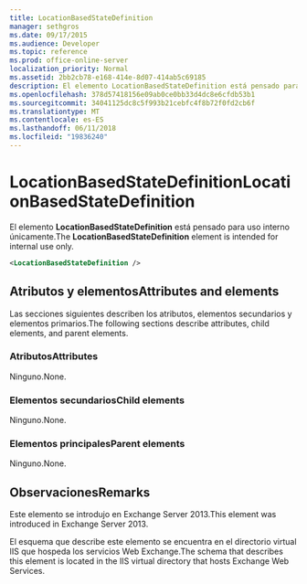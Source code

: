 ```yaml
---
title: LocationBasedStateDefinition
manager: sethgros
ms.date: 09/17/2015
ms.audience: Developer
ms.topic: reference
ms.prod: office-online-server
localization_priority: Normal
ms.assetid: 2bb2cb78-e168-414e-8d07-414ab5c69185
description: El elemento LocationBasedStateDefinition está pensado para uso interno únicamente.
ms.openlocfilehash: 378d57418156e09ab0ce0bb33d4dc8e6cfdb53b1
ms.sourcegitcommit: 34041125dc8c5f993b21cebfc4f8b72f0fd2cb6f
ms.translationtype: MT
ms.contentlocale: es-ES
ms.lasthandoff: 06/11/2018
ms.locfileid: "19836240"
---
```

# <a name="locationbasedstatedefinition"></a><span data-ttu-id="2d3d5-103">LocationBasedStateDefinition</span><span class="sxs-lookup"><span data-stu-id="2d3d5-103">LocationBasedStateDefinition</span></span>

<span data-ttu-id="2d3d5-104">El elemento **LocationBasedStateDefinition** está pensado para uso interno únicamente.</span><span class="sxs-lookup"><span data-stu-id="2d3d5-104">The **LocationBasedStateDefinition** element is intended for internal use only.</span></span> 
  
```XML
<LocationBasedStateDefinition />
```

## <a name="attributes-and-elements"></a><span data-ttu-id="2d3d5-105">Atributos y elementos</span><span class="sxs-lookup"><span data-stu-id="2d3d5-105">Attributes and elements</span></span>

<span data-ttu-id="2d3d5-106">Las secciones siguientes describen los atributos, elementos secundarios y elementos primarios.</span><span class="sxs-lookup"><span data-stu-id="2d3d5-106">The following sections describe attributes, child elements, and parent elements.</span></span>
  
### <a name="attributes"></a><span data-ttu-id="2d3d5-107">Atributos</span><span class="sxs-lookup"><span data-stu-id="2d3d5-107">Attributes</span></span>

<span data-ttu-id="2d3d5-108">Ninguno.</span><span class="sxs-lookup"><span data-stu-id="2d3d5-108">None.</span></span>
  
### <a name="child-elements"></a><span data-ttu-id="2d3d5-109">Elementos secundarios</span><span class="sxs-lookup"><span data-stu-id="2d3d5-109">Child elements</span></span>

<span data-ttu-id="2d3d5-110">Ninguno.</span><span class="sxs-lookup"><span data-stu-id="2d3d5-110">None.</span></span>
  
### <a name="parent-elements"></a><span data-ttu-id="2d3d5-111">Elementos principales</span><span class="sxs-lookup"><span data-stu-id="2d3d5-111">Parent elements</span></span>

<span data-ttu-id="2d3d5-112">Ninguno.</span><span class="sxs-lookup"><span data-stu-id="2d3d5-112">None.</span></span>
  
## <a name="remarks"></a><span data-ttu-id="2d3d5-113">Observaciones</span><span class="sxs-lookup"><span data-stu-id="2d3d5-113">Remarks</span></span>

<span data-ttu-id="2d3d5-114">Este elemento se introdujo en Exchange Server 2013.</span><span class="sxs-lookup"><span data-stu-id="2d3d5-114">This element was introduced in Exchange Server 2013.</span></span>
  
<span data-ttu-id="2d3d5-115">El esquema que describe este elemento se encuentra en el directorio virtual IIS que hospeda los servicios Web Exchange.</span><span class="sxs-lookup"><span data-stu-id="2d3d5-115">The schema that describes this element is located in the IIS virtual directory that hosts Exchange Web Services.</span></span>
  

